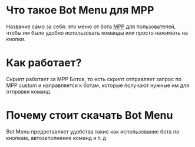# Что такое Bot Menu для MPP 
Название само за себя: это меню от бота [MPP](https://multiplayerpiano.net/) для пользователей, чтобы им было удобно использовать команды или просто нажимать на кнопки. 
# Как работает?
Скрипт работает за MPP Ботов, то есть скрипт отправляет запрос по MPP custom и направляется к ботам, которые получают нужные им для отправки команд.
# Почему стоит скачать Bot Menu
Bot Menu предоставляет удобства такие как использование бота по кнопкам, автозаполнение команд и т. д 
